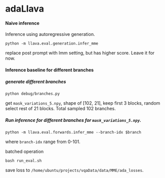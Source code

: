 # adaLlava

#### Naive inference
Inference using autoregressive generation.

```
python -m llava.eval.generation.infer_mme
```
replace post prompt with lmm setting, but has higher score. Leave it for now.

#### Inference baseline for different branches
##### generate different branches
```
python debug/branches.py
```
get `mask_variations_5.npy`, shape of [102, 21], keep first 3 blocks, random select rest of 21 blocks. Total sampled 102 branches.

##### Run inference for different branches for `mask_variations_5.npy`.
```
python -m llava.eval.forwards.infer_mme --branch-idx $branch
```

where `branch-idx` range from 0-101.

batched operation
```
bash run_eval.sh
```
save loss to `/home/ubuntu/projects/vqaData/data/MME/ada_losses`.